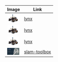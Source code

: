 Image | Link
--- | ---
<img src="./components/lynx/lynx-gps-localization/lynx.png" alt="lynx-gps-localization" width="40"/> | [lynx](components/lynx)
<img src="./components/lynx/lynx-navigation/lynx.png" alt="lynx-navigation" width="40"/> | [lynx](components/lynx)
<img src="./components/lynx/ros2-lynx-driver/lynx.png" alt="ros2-lynx-driver" width="40"/> | [lynx](components/lynx)
<img src="./components/slam-toolbox/ros2-slam-toolbox-mapping/nimbusc.jpeg" alt="ros2-slam-toolbox-mapping" width="40"/> | [slam-toolbox](components/slam-toolbox)
